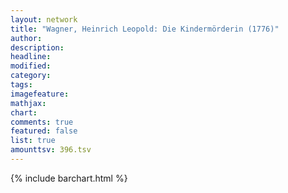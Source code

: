 ```yaml
---
layout: network
title: "Wagner, Heinrich Leopold: Die Kindermörderin (1776)"
author:
description:
headline:
modified:
category:
tags:
imagefeature: 
mathjax: 
chart: 
comments: true
featured: false
list: true
amounttsv: 396.tsv
---
```

{% include barchart.html %}
